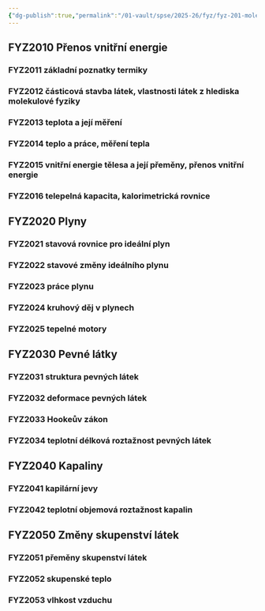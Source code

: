 ```yaml
---
{"dg-publish":true,"permalink":"/01-vault/spse/2025-26/fyz/fyz-201-molekulova-fyzika-a-termika/","tags":["gardenEntry"],"created":"2025-07-08T18:13:31.931+02:00","updated":"2025-07-10T13:42:07.851+02:00"}
---
```


## FYZ2010 Přenos vnitřní energie
### FYZ2011 základní poznatky termiky
### FYZ2012 částicová stavba látek, vlastnosti látek z hlediska molekulové fyziky
### FYZ2013 teplota a její měření
### FYZ2014 teplo a práce, měření tepla
### FYZ2015 vnitřní energie tělesa a její přeměny, přenos vnitřní energie
### FYZ2016 telepelná kapacita, kalorimetrická rovnice
## FYZ2020 Plyny
### FYZ2021 stavová rovnice pro ideální plyn
### FYZ2022 stavové změny ideálního plynu
### FYZ2023 práce plynu
### FYZ2024 kruhový děj v plynech
### FYZ2025 tepelné motory
## FYZ2030 Pevné látky
### FYZ2031 struktura pevných látek
### FYZ2032 deformace pevných látek
### FYZ2033 Hookeův zákon
### FYZ2034 teplotní délková roztažnost pevných látek
## FYZ2040 Kapaliny
### FYZ2041 kapilární jevy
### FYZ2042 teplotní objemová roztažnost kapalin
## FYZ2050 Změny skupenství látek
### FYZ2051 přeměny skupenství látek
### FYZ2052 skupenské teplo
### FYZ2053 vlhkost vzduchu